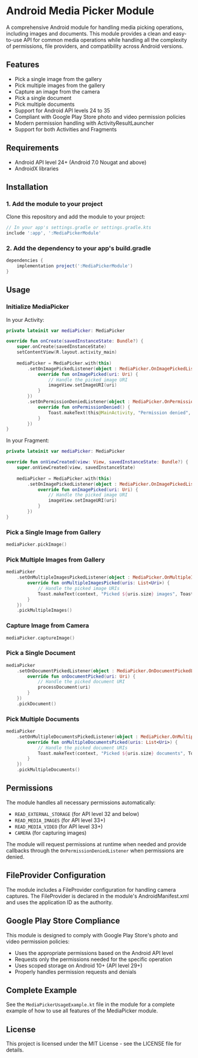 # Android Media Picker Module

A comprehensive Android module for handling media picking operations, including images and documents. This module provides a clean and easy-to-use API for common media operations while handling all the complexity of permissions, file providers, and compatibility across Android versions.

## Features

- Pick a single image from the gallery
- Pick multiple images from the gallery
- Capture an image from the camera
- Pick a single document
- Pick multiple documents
- Support for Android API levels 24 to 35
- Compliant with Google Play Store photo and video permission policies
- Modern permission handling with ActivityResultLauncher
- Support for both Activities and Fragments

## Requirements

- Android API level 24+ (Android 7.0 Nougat and above)
- AndroidX libraries

## Installation

### 1. Add the module to your project

Clone this repository and add the module to your project:

```groovy
// In your app's settings.gradle or settings.gradle.kts
include ':app', ':MediaPickerModule'
```

### 2. Add the dependency to your app's build.gradle

```groovy
dependencies {
    implementation project(':MediaPickerModule')
}
```

## Usage

### Initialize MediaPicker

In your Activity:

```kotlin
private lateinit var mediaPicker: MediaPicker

override fun onCreate(savedInstanceState: Bundle?) {
    super.onCreate(savedInstanceState)
    setContentView(R.layout.activity_main)
    
    mediaPicker = MediaPicker.with(this)
        .setOnImagePickedListener(object : MediaPicker.OnImagePickedListener {
            override fun onImagePicked(uri: Uri) {
                // Handle the picked image URI
                imageView.setImageURI(uri)
            }
        })
        .setOnPermissionDeniedListener(object : MediaPicker.OnPermissionDeniedListener {
            override fun onPermissionDenied() {
                Toast.makeText(this@MainActivity, "Permission denied", Toast.LENGTH_SHORT).show()
            }
        })
}
```

In your Fragment:

```kotlin
private lateinit var mediaPicker: MediaPicker

override fun onViewCreated(view: View, savedInstanceState: Bundle?) {
    super.onViewCreated(view, savedInstanceState)
    
    mediaPicker = MediaPicker.with(this)
        .setOnImagePickedListener(object : MediaPicker.OnImagePickedListener {
            override fun onImagePicked(uri: Uri) {
                // Handle the picked image URI
                imageView.setImageURI(uri)
            }
        })
}
```

### Pick a Single Image from Gallery

```kotlin
mediaPicker.pickImage()
```

### Pick Multiple Images from Gallery

```kotlin
mediaPicker
    .setOnMultipleImagesPickedListener(object : MediaPicker.OnMultipleImagesPickedListener {
        override fun onMultipleImagesPicked(uris: List<Uri>) {
            // Handle the picked image URIs
            Toast.makeText(context, "Picked ${uris.size} images", Toast.LENGTH_SHORT).show()
        }
    })
    .pickMultipleImages()
```

### Capture Image from Camera

```kotlin
mediaPicker.captureImage()
```

### Pick a Single Document

```kotlin
mediaPicker
    .setOnDocumentPickedListener(object : MediaPicker.OnDocumentPickedListener {
        override fun onDocumentPicked(uri: Uri) {
            // Handle the picked document URI
            processDocument(uri)
        }
    })
    .pickDocument()
```

### Pick Multiple Documents

```kotlin
mediaPicker
    .setOnMultipleDocumentsPickedListener(object : MediaPicker.OnMultipleDocumentsPickedListener {
        override fun onMultipleDocumentsPicked(uris: List<Uri>) {
            // Handle the picked document URIs
            Toast.makeText(context, "Picked ${uris.size} documents", Toast.LENGTH_SHORT).show()
        }
    })
    .pickMultipleDocuments()
```

## Permissions

The module handles all necessary permissions automatically:

- `READ_EXTERNAL_STORAGE` (for API level 32 and below)
- `READ_MEDIA_IMAGES` (for API level 33+)
- `READ_MEDIA_VIDEO` (for API level 33+)
- `CAMERA` (for capturing images)

The module will request permissions at runtime when needed and provide callbacks through the `OnPermissionDeniedListener` when permissions are denied.

## FileProvider Configuration

The module includes a FileProvider configuration for handling camera captures. The FileProvider is declared in the module's AndroidManifest.xml and uses the application ID as the authority.

## Google Play Store Compliance

This module is designed to comply with Google Play Store's photo and video permission policies:

- Uses the appropriate permissions based on the Android API level
- Requests only the permissions needed for the specific operation
- Uses scoped storage on Android 10+ (API level 29+)
- Properly handles permission requests and denials

## Complete Example

See the `MediaPickerUsageExample.kt` file in the module for a complete example of how to use all features of the MediaPicker module.

## License

This project is licensed under the MIT License - see the LICENSE file for details.
